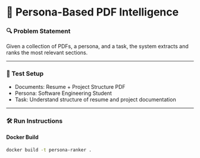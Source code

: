 # 🧠 Persona-Based PDF Intelligence

### 🔍 Problem Statement
Given a collection of PDFs, a persona, and a task, the system extracts and ranks the most relevant sections.

---

### 🧪 Test Setup
- Documents: Resume + Project Structure PDF
- Persona: Software Engineering Student
- Task: Understand structure of resume and project documentation

---

### 🛠️ Run Instructions

#### Docker Build
```bash
docker build -t persona-ranker .
